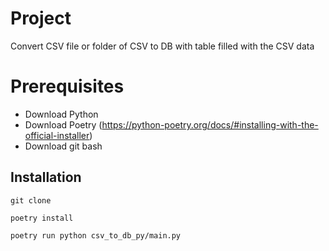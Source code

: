 # Project 

Convert CSV file or folder of CSV to DB with table filled with the CSV data

# Prerequisites

- Download Python 
- Download Poetry (https://python-poetry.org/docs/#installing-with-the-official-installer)
- Download git bash
## Installation
```
git clone
```


```
poetry install
```


```
poetry run python csv_to_db_py/main.py
```